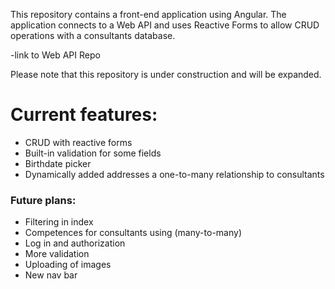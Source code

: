 This repository contains a front-end application using Angular. The application connects to a Web API and uses Reactive Forms to allow CRUD operations with a consultants database.

-link to Web API Repo

Please note that this repository is under construction and will be expanded.

# Current features:

- CRUD with reactive forms
- Built-in validation for some fields
- Birthdate picker
- Dynamically added addresses a one-to-many relationship to consultants 

### Future plans:

- Filtering in index
- Competences for consultants using (many-to-many)
- Log in and authorization
- More validation 
- Uploading of images
- New nav bar
